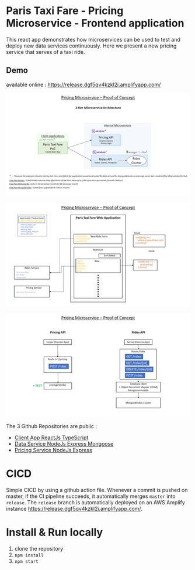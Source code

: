 # Paris Taxi Fare - Pricing Microservice - Frontend application

This react app demonstrates how microservices can be used to test and deploy new data services continuously.
Here we present a new pricing service that serves  of a taxi ride.

## Demo 
available online : https://release.dgf5qv4kzkl2i.amplifyapp.com/

![API Diagram](./ArchitectureDiagrams/Diapositive1.PNG)

![API Diagram](./ArchitectureDiagrams/Diapositive2.PNG)

![API Diagram](./ArchitectureDiagrams/Diapositive3.PNG)


The 3 Github Repositories are public :
- [Client App ReactJs TypeScript](https://github.com/Ludo171/paris-taxi-fare-frontend)
- [Data Service NodeJs Express Mongoose](https://github.com/Ludo171/paris-taxi-fare-rides)
- [Pricing Service NodeJs Express](https://github.com/Ludo171/paris-taxi-fare-pricing)

# CICD
Simple CICD by using a github action file. Whenever a commit is pushed on master, if the CI pipeline succeeds, it automatically merges `master` into `release`.
The `release` branch is automatically deployed on an AWS Amplify instance https://release.dgf5qv4kzkl2i.amplifyapp.com/.

# Install & Run locally
1. clone the repository
2. `npm install`
3. `npm start`
